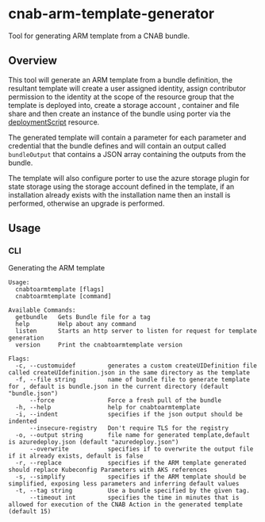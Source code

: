 # cnab-arm-template-generator

Tool for generating ARM template from a CNAB bundle.

## Overview

This tool will generate an ARM template from a bundle definition, the resultant template will create a user assigned identity, assign contributor permission to the identity at the scope of the resource group that the template is deployed into, create a storage account , container and file share and then create an instance of the bundle using porter via the [deploymentScript](https://docs.microsoft.com/en-us/azure/azure-resource-manager/templates/template-tutorial-deployment-script) resource.

The generated template will contain a parameter for each parameter and credential that the bundle defines and will contain an output called `bundleOutput` that contains a JSON array containing the outputs from the bundle.

The template will also configure porter to use the azure storage plugin for state storage using the storage account defined in the template, if an installation already exists with the installation name then an install is performed, otherwise an upgrade is performed.

## Usage

### CLI

Generating the ARM template

```shell
Usage:
  cnabtoarmtemplate [flags]
  cnabtoarmtemplate [command]

Available Commands:
  getbundle   Gets Bundle file for a tag
  help        Help about any command
  listen      Starts an http server to listen for request for template generation
  version     Print the cnabtoarmtemplate version

Flags:
  -c, --customuidef         generates a custom createUIDefinition file called createUIdefinition.json in the same directory as the template
  -f, --file string         name of bundle file to generate template for , default is bundle.json in the current directory (default "bundle.json")
      --force               Force a fresh pull of the bundle
  -h, --help                help for cnabtoarmtemplate
  -i, --indent              specifies if the json output should be indented
      --insecure-registry   Don't require TLS for the registry
  -o, --output string       file name for generated template,default is azuredeploy.json (default "azuredeploy.json")
      --overwrite           specifies if to overwrite the output file if it already exists, default is false
  -r, --replace             specifies if the ARM template generated should replace Kubeconfig Parameters with AKS references
  -s, --simplify            specifies if the ARM template should be simplified, exposing less parameters and inferring default values
  -t, --tag string          Use a bundle specified by the given tag.
      --timeout int         specifies the time in minutes that is allowed for execution of the CNAB Action in the generated template (default 15)
```